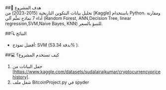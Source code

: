 ##🚀 هدف المشروع  
تحليل بيانات البتكوين التاريخية (2015-2023) من [Kaggle] باستخدام Python، ومقارنة أداء 7 نماذج تعلّم آلي (Random Forest, ANN,Decision Tree, linear regression,SVM,Naive Bayes, KNN) للتنبؤ بالسعر.  

##🔍 النتائج  
- أفضل نموذج: SVM (بدقة 53.34% ).  

##💻 كيف تستخدم المشروع؟  
1. حمل البيانات من [https://www.kaggle.com/datasets/sudalairajkumar/cryptocurrencypricehistory].
2. شغل ملف BitcoinProject.py في spyder
